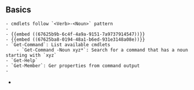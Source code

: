 ## Basics
	- cmdlets follow `<Verb>-<Noun>` pattern
	-
	- {{embed ((67625b9b-6c4f-4a9a-9151-7a9737914547))}}
	- {{embed ((67625ba8-0194-48a1-b6ed-931e3148a08e))}}
	- `Get-Command`: List available cmdlets
		- `Get-Command -Noun xyz*`: Search for a command that has a noun starting with `xyz`
	- `Get-Help`
	- `Get-Member`: Ger properties from command output
	-
-